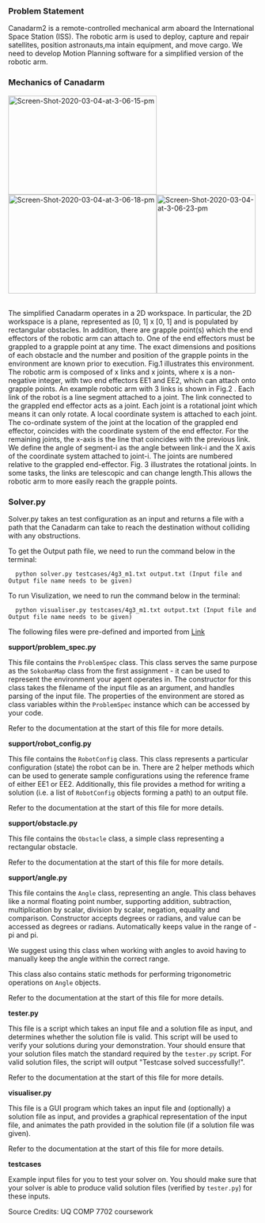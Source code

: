 ### Problem Statement
Canadarm2 is a remote-controlled mechanical	arm aboard the International Space Station (ISS). The	robotic	arm	is	used	to	deploy,	capture	and	repair satellites, position astronauts,ma intain	equipment, and	move cargo. We need to develop Motion	Planning software for	a	simplified version of the	robotic	arm.  

### Mechanics of Canadarm
<a href="https://imgbb.com/"><img src="https://i.ibb.co/x7rBYnH/Screen-Shot-2020-03-04-at-3-06-15-pm.png" alt="Screen-Shot-2020-03-04-at-3-06-15-pm" width= 300px height = 200px  border="0"  title = "Fig 1"><a href="https://imgbb.com/"><img src="https://i.ibb.co/fNN6nCx/Screen-Shot-2020-03-04-at-3-06-18-pm.png" alt="Screen-Shot-2020-03-04-at-3-06-18-pm" width= 300px height = 200px border="0"></a><a href="https://ibb.co/h7406tp"><img src="https://i.ibb.co/f1yJgPm/Screen-Shot-2020-03-04-at-3-06-23-pm.png" alt="Screen-Shot-2020-03-04-at-3-06-23-pm" width= 200px height = 200px border="0"></a>

<br> 
The simplified Canadarm operates in a 2D workspace. In particular, the 2D workspace is a plane, represented as [0, 1] x [0, 1]  and is populated by rectangular obstacles. In addition, there are grapple point(s) which the end effectors of the robotic arm can attach to. One of the end effectors must be grappled to a grapple point at any time. The exact dimensions and positions of each obstacle and the number and position of the grapple points in the environment are known prior to execution. Fig.1 illustrates this environment. The robotic arm is composed of x links and x joints, where x is a non-negative integer, with two end effectors EE1 and EE2, which can attach onto grapple points. An example robotic arm with 3 links is shown in Fig.2 . Each link of the robot is a line segment attached to a joint. The link connected to the grappled end effector acts as a joint. Each joint is a rotational joint which means it can only rotate. A local coordinate system is attached to each joint. The co-ordinate system of the joint at the location of the grappled end effector, coincides with the coordinate system of the end effector. For the remaining joints, the x-axis is the line that coincides with the previous link. We define the angle of segment-i as the angle between link-i and the X axis of the coordinate system attached to joint-i. The joints are numbered relative to the grappled end-effector. Fig. 3 illustrates the rotational joints. In some tasks, the links are telescopic and can change length.This allows the robotic arm to more easily reach the grapple points. 

### Solver.py

Solver.py takes an test configuration as an input and returns a file with a path that the Canadarm can take to reach the destination without colliding with any obstructions.

To get the Output path file, we need to run the command below in the terminal:  

      python solver.py testcases/4g3_m1.txt output.txt (Input file and Output file name needs to be given)

To run Visulization, we need to run the command below in the terminal: 

      python visualiser.py testcases/4g3_m1.txt output.txt (Input file and Output file name needs to be given)


The following files were pre-defined and imported from [Link](https://gitlab.com/3702-2019/assignment-2-support-code/)

**support/problem_spec.py**

This file contains the `ProblemSpec` class. This class serves the same purpose as the `SokobanMap` class from the first assignment - it can be used to represent the environment your agent operates in. The constructor for this class takes the filename of the input file as an argument, and handles parsing of the input file. The properties of the environment are stored as class variables within the `ProblemSpec` instance which can be accessed by your code.

Refer to the documentation at the start of this file for more details.

**support/robot_config.py**

This file contains the `RobotConfig` class. This class represents a particular configuration (state) the robot can be in. There are 2 helper methods which can be used to generate sample configurations using the reference frame of either EE1 or EE2. Additionally, this file provides a method for writing a solution (i.e. a list of `RobotConfig` objects forming a path) to an output file.

Refer to the documentation at the start of this file for more details.

**support/obstacle.py**

This file contains the `Obstacle` class, a simple class representing a rectangular obstacle.

Refer to the documentation at the start of this file for more details.

**support/angle.py**

This file contains the `Angle` class, representing an angle. This class behaves like a normal floating point number, supporting addition, subtraction, multiplication by scalar, division by scalar, negation, equality and comparison. Constructor accepts degrees or radians, and value can be accessed as degrees or radians. Automatically keeps value in the range of -pi and pi.

We suggest using this class when working with angles to avoid having to manually keep the angle within the correct range.

This class also contains static methods for performing trigonometric operations on `Angle` objects.

Refer to the documentation at the start of this file for more details.

**tester.py**

This file is a script which takes an input file and a solution file as input, and determines whether the solution file is valid. This script will be used to verify your solutions during your demonstration. Your should ensure that your solution files match the standard required by the `tester.py` script. For valid solution files, the script will output "Testcase solved successfully!".

Refer to the documentation at the start of this file for more details.

**visualiser.py**

This file is a GUI program which takes an input file and (optionally) a solution file as input, and provides a graphical representation of the input file, and animates the path provided in the solution file (if a solution file was given).

Refer to the documentation at the start of this file for more details.

**testcases**

Example input files for you to test your solver on. You should make sure that your solver is able to produce valid solution files (verified by `tester.py`) for these inputs.



Source Credits: UQ COMP 7702 coursework


